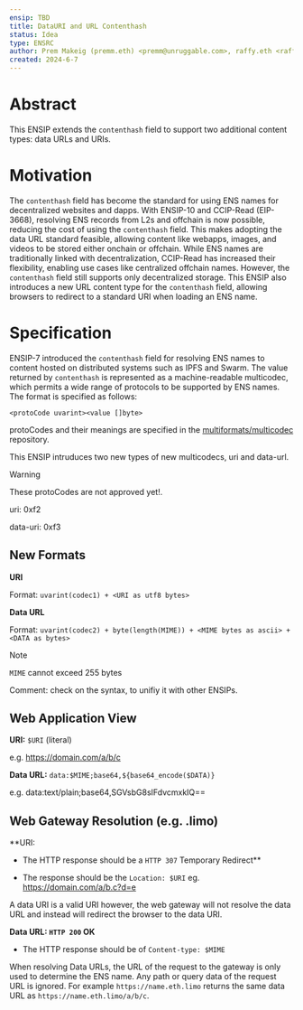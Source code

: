 ```yaml
---
ensip: TBD
title: DataURI and URL Contenthash
status: Idea
type: ENSRC
author: Prem Makeig (premm.eth) <premm@unruggable.com>, raffy.eth <raffy@unruggable.com>
created: 2024-6-7
---
```


# Abstract 

This ENSIP extends the `contenthash` field to support two additional content types: data URLs and URIs.

# Motivation

The `contenthash` field has become the standard for using ENS names for decentralized websites and dapps. With ENSIP-10 and CCIP-Read (EIP-3668), resolving ENS records from L2s and offchain is now possible, reducing the cost of using the `contenthash` field. This makes adopting the data URL standard feasible, allowing content like webapps, images, and videos to be stored either onchain or offchain. While ENS names are traditionally linked with decentralization, CCIP-Read has increased their flexibility, enabling use cases like centralized offchain names. However, the `contenthash` field still supports only decentralized storage. This ENSIP also introduces a new URL content type for the `contenthash` field, allowing browsers to redirect to a standard URI when loading an ENS name.

# Specification

ENSIP-7 introduced the `contenthash` field for resolving ENS names to content hosted on distributed systems such as IPFS and Swarm. The value returned by `contenthash` is represented as a machine-readable multicodec, which permits a wide range of protocols to be supported by ENS names. The format is specified as follows:

```
<protoCode uvarint><value []byte>
```

protoCodes and their meanings are specified in the [multiformats/multicodec](https://github.com/multiformats/multicodec) repository.

This ENSIP intruduces two new types of new multicodecs, uri and data-url.  

>[!WARNING] 
>These protoCodes are not approved yet!.

uri: 0xf2

data-uri: 0xf3

## New Formats 
**URI**

Format: `uvarint(codec1) + <URI as utf8 bytes>`

**Data URL**

Format: `uvarint(codec2) + byte(length(MIME)) + <MIME bytes as ascii> + <DATA as bytes>`

>[!Note] 
>`MIME` cannot exceed 255 bytes

Comment: check on the syntax, to unifiy it with other ENSIPs. 

## Web Application View 

**URI:** `$URI` (literal)

e.g. https://domain.com/a/b/c

**Data URL:** `data:$MIME;base64,${base64_encode($DATA)}`

e.g. data:text/plain;base64,SGVsbG8sIFdvcmxkIQ==	

## Web Gateway Resolution (e.g. .limo)

**URI: 

* The HTTP response should be a `HTTP 307` Temporary Redirect**
	
* The response should be the `Location: $URI` eg. https://domain.com/a/b.c?d=e

A data URI is a valid URI however, the web gateway will not resolve the data URL and instead will redirect the browser to the data URI. 

**Data URL: `HTTP 200` OK**

* The HTTP response should be of `Content-type: $MIME`

When resolving Data URLs, the URL of the request to the gateway is only used to determine the ENS name. Any path or query data of the request URL is ignored. For example `https://name.eth.limo` returns the same data URL as `https://name.eth.limo/a/b/c`.


